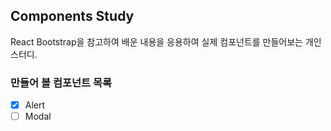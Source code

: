 ## Components Study

React Bootstrap을 참고하여 배운 내용을 응용하여 실제 컴포넌트를 만들어보는 개인 스터디.

### 만들어 볼 컴포넌트 목록

- [x] Alert
- [ ] Modal
